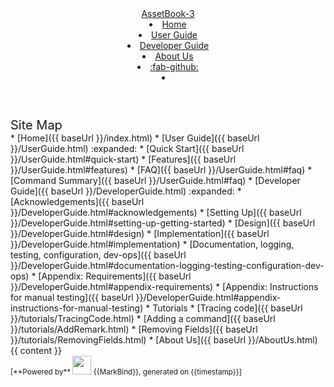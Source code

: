 <head-bottom>
  <link rel="stylesheet" href="{{baseUrl}}/stylesheets/main.css">
</head-bottom>

<header sticky>
  <navbar type="dark">
    <a slot="brand" href="{{baseUrl}}/index.html" title="Home" class="navbar-brand">AssetBook-3</a>
    <li><a href="{{baseUrl}}/index.html" class="nav-link">Home</a></li>
    <li><a href="{{baseUrl}}/UserGuide.html" class="nav-link">User Guide</a></li>
    <li><a href="{{baseUrl}}/DeveloperGuide.html" class="nav-link">Developer Guide</a></li>
    <li><a href="{{baseUrl}}/AboutUs.html" class="nav-link">About Us</a></li>
    <li><a href="https://github.com/AY2324S2-CS2103T-W12-3/tp" target="_blank" class="nav-link"><md>:fab-github:</md></a>
    </li>
    <li slot="right">
      <form class="navbar-form">
        <searchbar :data="searchData" placeholder="Search" :on-hit="searchCallback" menu-align-right></searchbar>
      </form>
    </li>
  </navbar>
</header>

<div id="flex-body">
  <nav id="site-nav">
    <div class="site-nav-top">
      <div class="fw-bold mb-2" style="font-size: 1.25rem;">Site Map</div>
    </div>
    <div class="nav-component slim-scroll">
      <site-nav>
* [Home]({{ baseUrl }}/index.html)
* [User Guide]({{ baseUrl }}/UserGuide.html) :expanded:
  * [Quick Start]({{ baseUrl }}/UserGuide.html#quick-start)
  * [Features]({{ baseUrl }}/UserGuide.html#features)
  * [FAQ]({{ baseUrl }}/UserGuide.html#faq)
  * [Command Summary]({{ baseUrl }}/UserGuide.html#faq)
* [Developer Guide]({{ baseUrl }}/DeveloperGuide.html) :expanded:
  * [Acknowledgements]({{ baseUrl }}/DeveloperGuide.html#acknowledgements)
  * [Setting Up]({{ baseUrl }}/DeveloperGuide.html#setting-up-getting-started)
  * [Design]({{ baseUrl }}/DeveloperGuide.html#design)
  * [Implementation]({{ baseUrl }}/DeveloperGuide.html#implementation)
  * [Documentation, logging, testing, configuration, dev-ops]({{ baseUrl }}/DeveloperGuide.html#documentation-logging-testing-configuration-dev-ops)
  * [Appendix: Requirements]({{ baseUrl }}/DeveloperGuide.html#appendix-requirements)
  * [Appendix: Instructions for manual testing]({{ baseUrl }}/DeveloperGuide.html#appendix-instructions-for-manual-testing)
* Tutorials
  * [Tracing code]({{ baseUrl }}/tutorials/TracingCode.html)
  * [Adding a command]({{ baseUrl }}/tutorials/AddRemark.html)
  * [Removing Fields]({{ baseUrl }}/tutorials/RemovingFields.html)
* [About Us]({{ baseUrl }}/AboutUs.html)
      </site-nav>
    </div>
  </nav>
  <div id="content-wrapper">
    {{ content }}
  </div>
  <nav id="page-nav">
    <div class="nav-component slim-scroll">
      <page-nav />
    </div>
  </nav>
  <scroll-top-button></scroll-top-button>
</div>

<footer>
  <!-- Support MarkBind by including a link to us on your landing page! -->
  <div class="text-center">
    <small>[<md>**Powered by**</md> <img src="https://markbind.org/favicon.ico" width="30"> {{MarkBind}}, generated on {{timestamp}}]</small>
  </div>
</footer>
